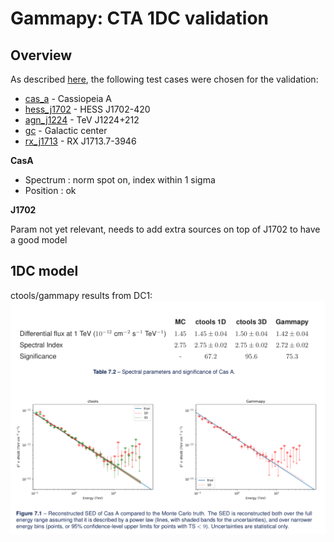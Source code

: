 # Gammapy: CTA 1DC validation

## Overview

As described [here](https://forge.in2p3.fr/projects/data-challenge-1-dc-1/wiki/Current_capabilities_and_limitations_of_the_analysis_tools),
the following test cases were chosen for the validation:

* [cas_a](cas_a) - Cassiopeia A
* [hess_j1702](hess_j1702) - HESS J1702-420
* [agn_j1224](agn_j1224) - TeV J1224+212
* [gc](gc) - Galactic center
* [rx_j1713](rx_j1713) - RX J1713.7-3946

**CasA**
- Spectrum : norm spot on, index within 1 sigma
- Position : ok

**J1702**

Param not yet relevant, needs to add extra sources on top of J1702 to have a good model

## 1DC model


ctools/gammapy results from DC1:
![DC1](cas_a/cas_a_dc1_closeout.png)

